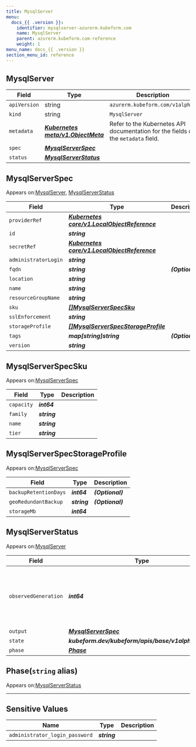 ```yaml
---
title: MysqlServer
menu:
  docs_{{ .version }}:
    identifier: mysqlserver-azurerm.kubeform.com
    name: MysqlServer
    parent: azurerm.kubeform.com-reference
    weight: 1
menu_name: docs_{{ .version }}
section_menu_id: reference
---
```


## MysqlServer
| Field | Type | Description |
| ------ | ----- | ----------- |
| `apiVersion` | string | `azurerm.kubeform.com/v1alpha1` |
|    `kind` | string | `MysqlServer` |
| `metadata` | ***[Kubernetes meta/v1.ObjectMeta](https://kubernetes.io/docs/reference/generated/kubernetes-api/v1.13/#objectmeta-v1-meta)***|Refer to the Kubernetes API documentation for the fields of the `metadata` field.|
| `spec` | ***[MysqlServerSpec](#mysqlserverspec)***||
| `status` | ***[MysqlServerStatus](#mysqlserverstatus)***||
## MysqlServerSpec

Appears on:[MysqlServer](#mysqlserver), [MysqlServerStatus](#mysqlserverstatus)

| Field | Type | Description |
| ------ | ----- | ----------- |
| `providerRef` | ***[Kubernetes core/v1.LocalObjectReference](https://kubernetes.io/docs/reference/generated/kubernetes-api/v1.13/#localobjectreference-v1-core)***||
| `id` | ***string***||
| `secretRef` | ***[Kubernetes core/v1.LocalObjectReference](https://kubernetes.io/docs/reference/generated/kubernetes-api/v1.13/#localobjectreference-v1-core)***||
| `administratorLogin` | ***string***||
| `fqdn` | ***string***| ***(Optional)*** |
| `location` | ***string***||
| `name` | ***string***||
| `resourceGroupName` | ***string***||
| `sku` | ***[[]MysqlServerSpecSku](#mysqlserverspecsku)***||
| `sslEnforcement` | ***string***||
| `storageProfile` | ***[[]MysqlServerSpecStorageProfile](#mysqlserverspecstorageprofile)***||
| `tags` | ***map[string]string***| ***(Optional)*** |
| `version` | ***string***||
## MysqlServerSpecSku

Appears on:[MysqlServerSpec](#mysqlserverspec)

| Field | Type | Description |
| ------ | ----- | ----------- |
| `capacity` | ***int64***||
| `family` | ***string***||
| `name` | ***string***||
| `tier` | ***string***||
## MysqlServerSpecStorageProfile

Appears on:[MysqlServerSpec](#mysqlserverspec)

| Field | Type | Description |
| ------ | ----- | ----------- |
| `backupRetentionDays` | ***int64***| ***(Optional)*** |
| `geoRedundantBackup` | ***string***| ***(Optional)*** |
| `storageMb` | ***int64***||
## MysqlServerStatus

Appears on:[MysqlServer](#mysqlserver)

| Field | Type | Description |
| ------ | ----- | ----------- |
| `observedGeneration` | ***int64***| ***(Optional)*** Resource generation, which is updated on mutation by the API Server.|
| `output` | ***[MysqlServerSpec](#mysqlserverspec)***| ***(Optional)*** |
| `state` | ***kubeform.dev/kubeform/apis/base/v1alpha1.State***| ***(Optional)*** |
| `phase` | ***[Phase](#phase)***| ***(Optional)*** |
## Phase(`string` alias)

Appears on:[MysqlServerStatus](#mysqlserverstatus)

---
## Sensitive Values
| Name | Type | Description |
|------|------|-------------|
| `administrator_login_password` | ***string*** ||

